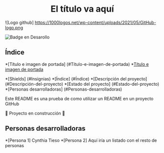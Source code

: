 <h1 align="center"> El título va aquí </h1>

![Logo github] https://1000logos.net/wp-content/uploads/2021/05/GitHub-logo.png

![Badge en Desarollo](https://img.shields.io/badge/STATUS-EN%20DESAROLLO-green)

## Índice
*[Título e imagen de portada] (#Título-e-imagen-de-portada)
*[Título e imagen de portada](#Título-e-imagen-de-portada)

*[Shields] (#Insignias)
*[Índice] (#Índice)
*[Descripción del proyecto] (#Descripción-del-proyecto)
*[Estado del proyecto] (#Estado-del-proyecto)
*[Personas desarrolladoras] (#Personas-desarrolladoras) 

Este README es una prueba de como utilizar un README en un proyecto GitHub

:construction: Proyecto en construcción :construction:

## Personas desarrolladoras
*[Persona 1] Cynthia Tieso
*[Persona 2] Aquí iría un listado con el resto de personas
